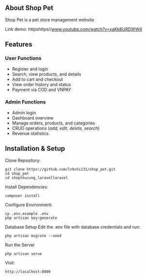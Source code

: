 ## About Shop Pet


Shop Pet is a pet store management website

Link demo: httpshttps//www.youtube.com/watch?v=xaKk8URDWW4

## Features

### User Functions
- Register and login
- Search, view products, and details
- Add to cart and checkout
- View order history and status
- Payment via COD and VNPAY

### Admin Functions
- Admin login
- Dashboard overview
- Manage orders, products, and categories
- CRUD operations (*add, edit, delete, search*)
- Revenue statistics

## Installation & Setup

Clone Repository:

    git clone https://github.com/lnhchi131/shop_pet.git
    cd shop_pet
    cd shopthucung_laravellaravel

Install Dependencies:

    composer install

Configure Environment:

    cp .env.example .env
    php artisan key:generate

Database Setup
Edit the .env file with database credentials and run:

    php artisan migrate --seed

Run the Server

    php artisan serve

Visit: 

    http://localhost:8000



